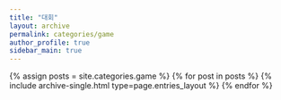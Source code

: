 ```yaml
---
title: "대회"
layout: archive
permalink: categories/game
author_profile: true
sidebar_main: true
---
```



{% assign posts = site.categories.game %}
{% for post in posts %} {% include archive-single.html type=page.entries_layout %} {% endfor %}